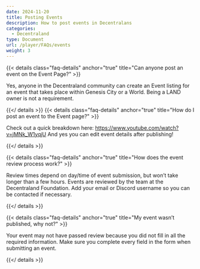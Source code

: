 ```yaml
---
date: 2024-11-20
title: Posting Events
description: How to post events in Decentralans
categories:
  - Decentraland
type: Document
url: /player/FAQs/events
weight: 3
---
```


{{< details class="faq-details" anchor="true" title="Can anyone post an event on the Event Page?" >}}

Yes, anyone in the Decentraland community can create an Event listing for an event that takes place within Genesis City or a World. Being a LAND owner is not a requirement.

{{</ details >}}
{{< details class="faq-details" anchor="true" title="How do I post an event to the Event page?" >}}

Check out a quick breakdown here:
https://www.youtube.com/watch?v=jMNk_W1yqjU
And yes you can edit event details after publishing!

{{</ details >}}

{{< details class="faq-details" anchor="true" title="How does the event review process work?" >}}

Review times depend on day/time of event submission, but won’t take longer than a few hours. Events are reviewed by the team at the Decentraland Foundation. Add your email or Discord username so you can be contacted if necessary.

{{</ details >}}

{{< details class="faq-details" anchor="true" title="My event wasn’t published, why not?" >}}

Your event may not have passed review because you did not fill in all the required information. Make sure you complete every field in the form when submitting an event.

{{</ details >}}
